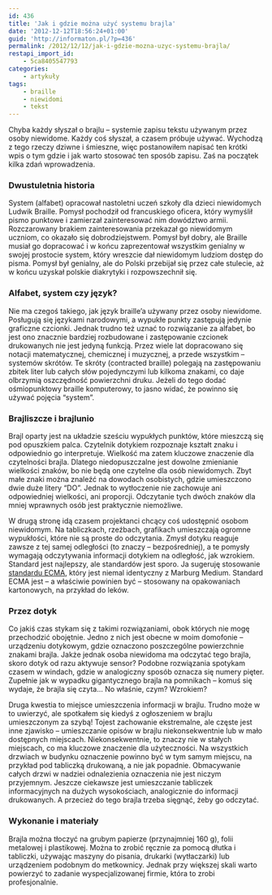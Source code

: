 ```yaml
---
id: 436
title: 'Jak i gdzie można użyć systemu brajla'
date: '2012-12-12T18:56:24+01:00'
guid: 'http://informaton.pl/?p=436'
permalink: /2012/12/12/jak-i-gdzie-mozna-uzyc-systemu-brajla/
restapi_import_id:
    - 5ca8405547793
categories:
    - artykuły
tags:
    - braille
    - niewidomi
    - tekst
---
```


Chyba każdy słyszał o brajlu – systemie zapisu tekstu używanym przez osoby niewidome. Każdy coś słyszał, a czasem próbuje używać. Wychodzą z tego rzeczy dziwne i śmieszne, więc postanowiłem napisać ten krótki wpis o tym gdzie i jak warto stosować ten sposób zapisu. Zaś na początek kilka zdań wprowadzenia.

### Dwustuletnia historia

System (alfabet) opracował nastoletni uczeń szkoły dla dzieci niewidomych Ludwik Braille. Pomysł pochodził od francuskiego oficera, który wymyślił pismo punktowe i zamierzał zainteresować nim dowództwo armii. Rozczarowany brakiem zainteresowania przekazał go niewidomym uczniom, co okazało się dobrodziejstwem. Pomysł był dobry, ale Braille musiał go dopracować i w końcu zaprezentował wszystkim genialny w swojej prostocie system, który wreszcie dał niewidomym ludziom dostęp do pisma. Pomysł był genialny, ale do Polski przebijał się przez całe stulecie, aż w końcu uzyskał polskie diakrytyki i rozpowszechnił się.

### Alfabet, system czy język?

Nie ma czegoś takiego, jak język braille’a używany przez osoby niewidome. Posługują się językami narodowymi, a wypukłe punkty zastępują jedynie graficzne czcionki. Jednak trudno też uznać to rozwiązanie za alfabet, bo jest ono znacznie bardziej rozbudowane i zastępowanie czcionek drukowanych nie jest jedyną funkcją. Przez wiele lat dopracowano się notacji matematycznej, chemicznej i muzycznej, a przede wszystkim – systemów skrótów. Te skróty (contracted braille) polegają na zastępowaniu zbitek liter lub całych słów pojedynczymi lub kilkoma znakami, co daje olbrzymią oszczędność powierzchni druku. Jeżeli do tego dodać ośmiopunktowy braille komputerowy, to jasno widać, że powinno się używać pojęcia “system”.

### Brajliszcze i brajlunio

Brajl oparty jest na układzie sześciu wypukłych punktów, które mieszczą się pod opuszkiem palca. Czytelnik dotykiem rozpoznaje kształt znaku i odpowiednio go interpretuje. Wielkość ma zatem kluczowe znaczenie dla czytelności brajla. Dlatego niedopuszczalne jest dowolne zmienianie wielkości znaków, bo nie będą one czytelne dla osób niewidomych. Zbyt małe znaki można znaleźć na dowodach osobistych, gdzie umieszczono dwie duże litery “DO”. Jednak to wytłoczenie nie zachowuje ani odpowiedniej wielkości, ani proporcji. Odczytanie tych dwóch znaków dla mniej wprawnych osób jest praktycznie niemożliwe.

W drugą stronę idą czasem projektanci chcący coś udostępnić osobom niewidomym. Na tabliczkach, rzeźbach, grafikach umieszczają ogromne wypukłości, które nie są proste do odczytania. Zmysł dotyku reaguje zawsze z tej samej odległości (to znaczy – bezpośredniej), a te pomysły wymagają odczytywania informacji dotykiem na odległość, jak wzrokiem. Standard jest najlepszy, ale standardów jest sporo. Ja sugeruję stosowanie [standardu ECMA](http://www.ecma.org/files_content/braille/ECMA%20Braille%20on%20Folding%20Cartons%20%28Revised%20Version%20April%202008%29.pdf), który jest niemal identyczny z Marburg Medium. Standard ECMA jest – a właściwie powinien być – stosowany na opakowaniach kartonowych, na przykład do leków.

### Przez dotyk

Co jakiś czas stykam się z takimi rozwiązaniami, obok których nie mogę przechodzić obojętnie. Jedno z nich jest obecne w moim domofonie – urządzeniu dotykowym, gdzie oznaczono poszczególne powierzchnie znakami brajla. Jakże jednak osoba niewidoma ma odczytać tego brajla, skoro dotyk od razu aktywuje sensor? Podobne rozwiązania spotykam czasem w windach, gdzie w analogiczny sposób oznacza się numery pięter. Zupełnie jak w wypadku gigantycznego brajla na pomnikach – komuś się wydaje, że brajla się czyta… No właśnie, czym? Wzrokiem?

Druga kwestia to miejsce umieszczenia informacji w brajlu. Trudno może w to uwierzyć, ale spotkałem się kiedyś z ogłoszeniem w brajlu umieszczonym za szybą! Tojest zachowanie ekstremalne, ale częste jest inne zjawisko – umieszczanie opisów w brajlu niekonsekwentnie lub w mało dostępnych miejscach. Niekonsekwentnie, to znaczy nie w stałych miejscach, co ma kluczowe znaczenie dla użyteczności. Na wszystkich drzwiach w budynku oznaczenie powinno być w tym samym miejscu, na przykład pod tabliczką drukowaną, a nie jak popadnie. Obmacywanie całych drzwi w nadziei odnalezienia oznaczenia nie jest niczym przyjemnym. Jeszcze ciekawsze jest umieszczanie tabliczek informacyjnych na dużych wysokościach, analogicznie do informacji drukowanych. A przecież do tego brajla trzeba sięgnąć, żeby go odczytać.

### Wykonanie i materiały

Brajla można tłoczyć na grubym papierze (przynajmniej 160 g), folii metalowej i plastikowej. Można to zrobić ręcznie za pomocą dłutka i tabliczki, używając maszyny do pisania, drukarki (wytłaczarki) lub urządzeniem podobnym do metkownicy. Jednak przy większej skali warto powierzyć to zadanie wyspecjalizowanej firmie, która to zrobi profesjonalnie.

